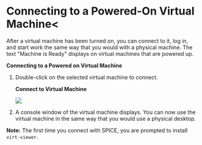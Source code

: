 # Connecting to a Powered-On Virtual Machine<

After a virtual machine has been turned on, you can connect to it, log in, and start work the same way that you would with a physical machine. The text "Machine is Ready" displays on virtual machines that are powered up.

**Connecting to a Powered on Virtual Machine**

1. Double-click on the selected virtual machine to connect.

    **Connect to Virtual Machine**

    ![](images/5128.png)

2. A console window of the virtual machine displays. You can now use the virtual machine in the same way that you would use a physical desktop.

**Note:** The first time you connect with SPICE, you are prompted to install `virt-viewer`.
